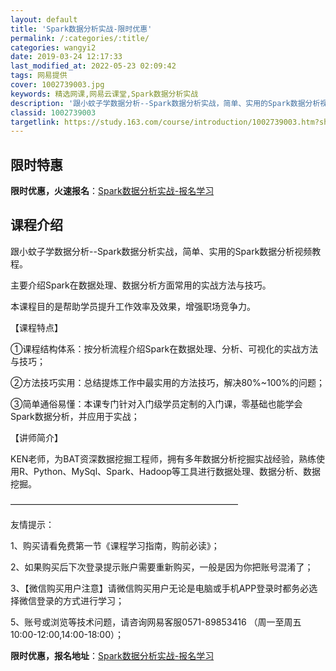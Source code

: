 ```yaml
---
layout: default
title: 'Spark数据分析实战-限时优惠'
permalink: /:categories/:title/
categories: wangyi2
date: 2019-03-24 12:17:33
last_modified_at: 2022-05-23 02:09:42
tags: 网易提供
cover: 1002739003.jpg
keywords: 精选网课,网易云课堂,Spark数据分析实战
description: '跟小蚊子学数据分析--Spark数据分析实战，简单、实用的Spark数据分析视频教程。主要介绍Spark在数据处理、数据'
classid: 1002739003
targetlink: https://study.163.com/course/introduction/1002739003.htm?share=1&shareId=1025206652&utm_campaign=share&utm_medium=iphoneShare&utm_source=&utm_u=1025206652
---
```


## 限时特惠

**限时优惠，火速报名**：[Spark数据分析实战-报名学习](https://study.163.com/course/introduction/1002739003.htm?share=1&shareId=1025206652&utm_campaign=share&utm_medium=iphoneShare&utm_source=&utm_u=1025206652)

## 课程介绍

跟小蚊子学数据分析--Spark数据分析实战，简单、实用的Spark数据分析视频教程。

主要介绍Spark在数据处理、数据分析方面常用的实战方法与技巧。

本课程目的是帮助学员提升工作效率及效果，增强职场竞争力。



【课程特点】

①课程结构体系：按分析流程介绍Spark在数据处理、分析、可视化的实战方法与技巧；

②方法技巧实用：总结提炼工作中最实用的方法技巧，解决80%~100%的问题；

③简单通俗易懂：本课专门针对入门级学员定制的入门课，零基础也能学会Spark数据分析，并应用于实战；



【讲师简介】

KEN老师，为BAT资深数据挖掘工程师，拥有多年数据分析挖掘实战经验，熟练使用R、Python、MySql、Spark、Hadoop等工具进行数据处理、数据分析、数据挖掘。



——————————————————————————

友情提示：

1、购买请看免费第一节《课程学习指南，购前必读》；

2、如果购买后下次登录提示账户需要重新购买，一般是因为你把账号混淆了；

3、【微信购买用户注意】请微信购买用户无论是电脑或手机APP登录时都务必选择微信登录的方式进行学习；

5、账号或浏览等技术问题，请咨询网易客服0571-89853416 （周一至周五10:00-12:00,14:00-18:00）；

**限时优惠，报名地址**：[Spark数据分析实战-报名学习](https://study.163.com/course/introduction/1002739003.htm?share=1&shareId=1025206652&utm_campaign=share&utm_medium=iphoneShare&utm_source=&utm_u=1025206652)

